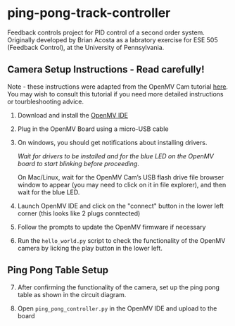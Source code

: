 # ping-pong-track-controller
 Feedback controls project for PID control of a second order system. 
 Originally developed by Brian Acosta as a labratory exercise for ESE 505 (Feedback Control), at the University of Pennsylvania.

 ## Camera Setup Instructions - Read carefully!
 Note - these instructions were adapted from the OpenMV Cam tutorial [here](https://docs.openmv.io/openmvcam/tutorial/hardware_setup.html). You may wish to consult this tutorial if you need more detailed instructions or tourbleshooting advice. 
 1. Download and install the [OpenMV IDE](https://openmv.io/pages/download) 
 2. Plug in the OpenMV Board using a micro-USB cable 
 3. On windows, you should get notifications about installing drivers. 
    
    *Wait for drivers to be installed and for the blue LED on the OpenMV board to start blinking before proceeding*. 

    On Mac/Linux, wait for the  OpenMV Cam’s USB flash drive file browser window to appear (you may need to click on it in file explorer), and then wait for the blue LED.
 4. Launch OpenMV IDE and click on the "connect" button in the lower left corner (this looks like 2 plugs conntected)

 5. Follow the prompts to update the OpenMV firmware if necessary

 6. Run the `hello_world.py` script to check the functionality of the OpenMV camera by licking the play button in the lower left. 

## Ping Pong Table Setup
 7. After confirming the functionality of the camera, set up the ping pong table as shown in the circuit diagram.

 8. Open `ping_pong_controller.py` in the OpenMV IDE and upload to the board
